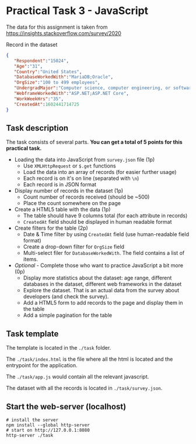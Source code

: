 # Practical Task 3 - JavaScript
The data for this assignment is taken from https://insights.stackoverflow.com/survey/2020

Record in the dataset
```json 
{
   "Respondent":"15024",
   "Age":"31",
   "Country":"United States",
   "DatabaseWorkedWith":"MariaDB;Oracle",
   "OrgSize":"100 to 499 employees",
   "UndergradMajor":"Computer science, computer engineering, or software engineering",
   "WebframeWorkedWith":"ASP.NET;ASP.NET Core",
   "WorkWeekHrs":"35",
   "CreatedAt":1602441714725
}
```

## Task description

The task consists of several parts. **You can get a total of 5 points for this practical task.** 

- Loading the data into JavaScript from ```survey.json``` file (1p)
    - Use ```XMLHttpRequest``` or ```$.get``` functions
    - Load the data into an array of records (for easier further usage)
    - Each record is on it's on line (separated with ```\n```)
    - Each record is in JSON format
- Display number of records in the dataset (1p)
    - Count number of records received (should be ~500)
    - Place the count somewhere on the page
- Create a HTML5 table with the data (1p)
    - The table should have 9 columns total (for each attribute in records)
    - ```CreatedAt``` field should be displayed in human readable format
- Create filters for the table (2p)
    - Date & Time filter by using ```CreatedAt``` field (use human-readable field format)
    - Create a drop-down filter for ```OrgSize``` field
    - Multi-select filer for ```DatabaseWorkedWith```. The field contains a list of items. 
- *Optional* - Complete those who want to practice JavaScript a bit more (0p)
    - Display more statistics about the dataset: age range, different databases in the dataset, different web frameworks in the dataset
    - Explore the dataset. That is an actual data from the survey about developers (and check the survey).
    - Add a HTML5 form to add records to the page and display them in the table
    - Add a simple pagination for the table


## Task template

The template is located in the ```./task``` folder. 

The ```./task/index.html``` is the file where all the html is located and the entrypoint for the application.

The ```./task/app.js``` would contain all the relevant javascript.

The dataset with all the records is located in ```./task/survey.json```.

## Start the web-server (localhost)
```shell
# install the server
npm install --global http-server
# start on http://127.0.0.1:8080
http-server ./task
```
